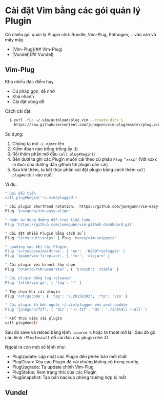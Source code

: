 # Cài đặt Vim bằng các gói quản lý Plugin

Có nhiều gói quản lý Plugin như: Bundle, Vim-Plug, Pathogen,... vân vân và mây mây.
- [Vim-Plug](## Vim-Plug)
- [Vundel](## Vundel)
## Vim-Plug
Khá nhiều đặc điểm hay
- Cú pháp gọn, dễ nhớ
- Khá nhanh
- Cài đặt cũng dễ

Cách cài đặt:
```bash
  $ curl -fLo ~/.vim/autoload/plug.vim --create-dirs \
    https://raw.githubusercontent.com/junegunn/vim-plug/master/plug.vim
```
Sử dụng:
1. Chúng ta mở `~/.vimrc` lên
2. Kiếm đoạn nào trống trống ấy :))
3. Rồi thêm phần mở đầu `call plug#begin()`
4. Bên dưới ta ghi các Plugin muốn cái theo cú pháp `Plug "xxxx"` (Với xxxx là đuôi của đường dẫn github tới plugin cần cài)
5. Sau khi thêm, ta kết thúc phần cài đặt plugin bằng cách thêm `call plug#end()` vào cuối

Ví dụ:
```bash
" Gọi đầu tiên
call plug#begin('~/.vim/plugged')

" Cài plugin Shorthand notation;  https://github.com/junegunn/vim-easy-align
Plug 'junegunn/vim-easy-align'

" Hoặc sử dụng đường dẫn trực tiếp luôn
Plug 'https://github.com/junegunn/vim-github-dashboard.git'

" Cài đặt nhiều Plugin bằng cách sử |
Plug 'SirVer/ultisnips' | Plug 'honza/vim-snippets'

" Loading sau khi cài Plugin. 
Plug 'scrooloose/nerdtree', { 'on':  'NERDTreeToggle' }
Plug 'tpope/vim-fireplace', { 'for': 'clojure' }

" Cài plugin với branch tùy chọn
Plug 'rdnetto/YCM-Generator', { 'branch': 'stable' }

" Cài plugin bằng tag released
Plug 'fatih/vim-go', { 'tag': '*' }

" Tùy chọn khi cài plugin
Plug 'nsf/gocode', { 'tag': 'v.20150303', 'rtp': 'vim' }

" Cài plugin từ bên ngoài ~/.vim/plugged với post-update
Plug 'junegunn/fzf', { 'dir': '~/.fzf', 'do': './install --all' }

" Kết thúc việc cài plugin
call plug#end()
```
Sau đó save và reload bằng lệnh `:source %` hoặc ta thoát mở lại. Sau đó gõ câu lệnh `:PlugInstall` để cài đặc các plugin nhé :D

Ngoài ra còn một số lệnh như:
- PlugUpdate: cập nhật các Plugin đến phiên bản mới nhất
- PlugClean: Xóa các Plugin đã cài nhưng không có trong config
- PlugUpgrade: Tự update chính Vim-Plug
- PlugStatus: Xem trạng thái của các Plugin
- PlugSnapshot: Tạo bản backup phòng trường hợp bị mất

## Vundel
